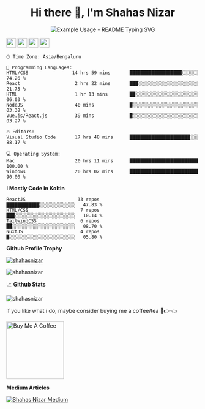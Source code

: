 <h1 align="center">Hi there 👋, I'm Shahas Nizar</h1>
<p align="center">
  <img src="https://readme-typing-svg.demolab.com/?lines=UI/UX Developer;6+Yrs+Exp+Web+Developer!;HTML+/+CSS+/+ReactJS+/+NextJS!;Photoshop+/+Figma+/+Illustrator!;Exploring+PWA!&font=Fira%20Code&center=true&width=380&height=50&duration=4000&pause=1000" alt="Example Usage - README Typing SVG">
</p>

<p>
  <a href="https://www.twitter.com/shahas"><img src="https://img.shields.io/badge/twitter-%231DA1F2.svg?&style=for-the-badge&logo=twitter&logoColor=white" height=25></a> 
  <a href="https://www.linkedin.com/in/shahas-nizar-689416103"><img src="https://img.shields.io/badge/linkedin-%230077B5.svg?&style=for-the-badge&logo=linkedin&logoColor=white" height=25></a> 
  <a href="https://www.instagram.com/shahas_nizar/"><img src="https://img.shields.io/badge/instagram-%23E4405F.svg?&style=for-the-badge&logo=instagram&logoColor=white" height=25></a> 
<!--   <a href="https://www.youtube.com/@mokkapps"><img src="https://img.shields.io/badge/youtube-%2312100E.svg?&style=for-the-badge&logo=youtube&logoColor=white" height=25></a>  -->
  <a href="https://medium.com/@shahasnizar"><img src="https://img.shields.io/badge/medium-%2312100E.svg?&style=for-the-badge&logo=medium&logoColor=white" height=25></a> 
<!--   <a href="https://dev.to/mokkapps"><img src="https://img.shields.io/badge/DEV.TO-%230A0A0A.svg?&style=for-the-badge&logo=dev-dot-to&logoColor=white" height=25></a> -->
</p>


<!--
## 🛠  Technologies and tools

<a name="learning-now"></a>

[<img src="https://img.shields.io/badge/JavaScript-282C34?logo=javascript&logoColor=F7DF1E" alt="JavaScript logo" title="JavaScript" height="25" />][tech_tools_anchor]
&nbsp;
[<img src="https://img.shields.io/badge/TypeScript-282C34?logo=typescript&logoColor=3178C6" alt="TypeScript logo" title="TypeScript" height="25" />][tech_tools_anchor]
&nbsp;
[<img src="https://img.shields.io/badge/HTML5-282C34?logo=html5&logoColor=E34F26" alt="HTML5 logo" title="HTML5" height="25" />][tech_tools_anchor]
&nbsp;
[<img src="https://img.shields.io/badge/CSS3-282C34?logo=css3&logoColor=1572B6" alt="CSS3 logo" title="CSS3" height="25" />][tech_tools_anchor]
&nbsp;
[<img src="https://img.shields.io/badge/Android-282C34?logo=android&logoColor=3DDC84" alt="Android logo" title="Android" height="25" />][tech_tools_anchor]
&nbsp;
[<img src="https://img.shields.io/badge/React Native-282C34?logo=react&logoColor=61DAFB" alt="React Native logo" title="React Native" height="25" />][tech_tools_anchor]
&nbsp;
[<img src="https://img.shields.io/badge/Redux-282C34?logo=redux&logoColor=764ABC" alt="Redux logo" title="Redux" height="25" />][tech_tools_anchor]
&nbsp;
[<img src="https://img.shields.io/badge/ESLint-282C34?logo=eslint&logoColor=4B32C3" alt="ESLint logo" title="ESLint" height="25" />][tech_tools_anchor]
&nbsp;
[<img src="https://img.shields.io/badge/git-282C34?logo=git&logoColor=F05032" alt="git logo" title="git" height="25" />][tech_tools_anchor]
&nbsp;
[<img src="https://img.shields.io/badge/VS%20Code-282C34?logo=visual-studio-code&logoColor=007ACC" alt="Visual Studio Code logo" title="Visual Studio Code" height="25" />][tech_tools_anchor]
&nbsp;
[<img src="https://img.shields.io/badge/Fastlane-282C34?logo=fastlane&logoColor=00F200" alt="Fastlane logo" title="Fastlane" height="25" />][tech_tools_anchor]
&nbsp;
[<img src="https://img.shields.io/badge/Jest-282C34?logo=jest&logoColor=C21325" alt="Jest logo" title="Jest" height="25" />][tech_tools_anchor]

<a name="learning-next"></a>

## 📖  What I am currently learning / improving on

[<img src="https://img.shields.io/badge/Firebase-282C34?logo=firebase&logoColor=FFCA28" alt="Firebase logo" title="Firebase" height="25" />][learning_now_anchor]
&nbsp;
[<img src="https://img.shields.io/static/v1?label=&message=styled-components&color=282C34&logo=styled-components&logoColor=DB7093" alt="styled-components logo" title="styled-components" height="25" />][learning_now_anchor]

## 👾  What I am interested in learning at some point

[<img src="https://img.shields.io/badge/Flutter-282C34?logo=flutter&logoColor=02569B" alt="Flutter logo" title="Flutter" height="25" />][learning_next_anchor]
&nbsp;
[<img src="https://img.shields.io/badge/GraphQL-282C34?logo=graphql&logoColor=E10098" alt="GraphQL logo" title="GraphQL" height="25" />][learning_next_anchor]
&nbsp;
[<img src="https://img.shields.io/badge/MongoDB-282C34?logo=mongodb&logoColor=47A248" alt="MongoDB logo" title="MongoDB" height="25" />][learning_next_anchor]
&nbsp;
[<img src="https://img.shields.io/badge/Sass-282C34?logo=sass&logoColor=CC6699" alt="Sass logo" title="Sass" height="25" />][learning_next_anchor]
&nbsp;
[<img src="https://img.shields.io/badge/Tailwind%20CSS-282C34?logo=tailwind-css&logoColor=38B2AC" alt="Tailwind CSS logo" title="Tailwind CSS" height="25" />][learning_next_anchor]
&nbsp;
[<img src="https://img.shields.io/badge/Node.js-282C34?logo=node.js&logoColor=339933" alt="Node.js logo" title="Node.js" height="25" />][learning_next_anchor]
&nbsp;
[<img src="https://img.shields.io/badge/Next.js-282C34?logo=next.js&logoColor=FFFFFF" alt="Next.js logo" title="Next.js" height="25" />][learning_next_anchor]
&nbsp;
[<img src="https://img.shields.io/badge/Express-282C34?logo=express&logoColor=FFFFFF" alt="Express.js logo" title="Express.js" height="25" />][learning_next_anchor]
-->

```text
🕑︎ Time Zone: Asia/Bengaluru

💬 Programming Languages: 
HTML/CSS                14 hrs 59 mins       ███████████████████░░░░░░   74.26 % 
React                    2 hrs 22 mins       ███░░░░░░░░░░░░░░░░░░░░░░   21.75 % 
HTML                     1 hr 13 mins        ██░░░░░░░░░░░░░░░░░░░░░░░   06.03 % 
NodeJS                   40 mins             █░░░░░░░░░░░░░░░░░░░░░░░░   03.38 % 
Vue.js/React.js          39 mins             █░░░░░░░░░░░░░░░░░░░░░░░░   03.27 % 

🔥 Editors: 
Visual Studio Code       17 hrs 48 mins      ██████████████████████░░░   88.17 % 

💻 Operating System: 
Mac                      20 hrs 11 mins      █████████████████████████   100.00 % 
Windows                  20 hrs 02 mins      █████████████████████████    90.00 % 
```

**I Mostly Code in Koltin** 

```text
ReactJS                   33 repos             ████████████░░░░░░░░░░░░░   47.83 % 
HTML/CSS                   7 repos             ███░░░░░░░░░░░░░░░░░░░░░░   10.14 % 
TailwindCSS                6 repos             ██░░░░░░░░░░░░░░░░░░░░░░░   08.70 % 
NuxtJS                     4 repos             █░░░░░░░░░░░░░░░░░░░░░░░░   05.80 % 
```
**Github Profile Trophy** 

<p align="left"> <a href="https://github.com/ryo-ma/github-profile-trophy"><img src="https://github-profile-trophy.vercel.app/?username=shahasnizar" alt="shahasnizar" /></a> </p>

<p><img align="center" src="https://github-readme-stats.vercel.app/api/top-langs?username=shahasnizar&show_icons=true&locale=en&layout=compact" alt="shahasnizar" /></p>

📈 **Github Stats** 

<p align="left"> <img src="https://github-readme-stats.vercel.app/api?username=shahasnizar&show_icons=true&theme=gotham" alt="shahasnizar" />

if you like what i do, maybe consider buying me a coffee/tea 🥺👉👈

<a href="https://www.buymeacoffee.com/shahasnizar" target="_blank"><img src="https://cdn.buymeacoffee.com/buttons/v2/default-red.png" alt="Buy Me A Coffee" width="150" ></a>

**Medium Articles** 

[![Shahas Nizar Medium](https://github-readme-medium.vercel.app/?username=shahasnizar&limit=2)](https://medium.com/@shahasnizar)


<!--
**nihas/nihas** is a ✨ _special_ ✨ repository because its `README.md` (this file) appears on your GitHub profile.

Here are some ideas to get you started:

- 🔭 I’m currently working on ...
- 🌱 I’m currently learning ...
- 👯 I’m looking to collaborate on ...
- 🤔 I’m looking for help with ...
- 💬 Ask me about ...
- 📫 How to reach me: ...
- 😄 Pronouns: ...
- ⚡ Fun fact: ...
-->
